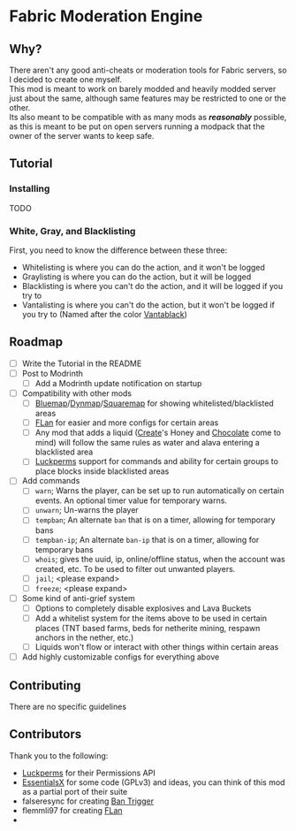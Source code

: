 # Fabric Moderation Engine

## Why?
There aren't any good anti-cheats or moderation tools for Fabric servers, so I decided to create one myself.\
This mod is meant to work on barely modded and heavily modded server just about the same, although same features may be restricted to one or the other.\
Its also meant to be compatible with as many mods as **_reasonably_** possible, as this is meant to be put on open servers running a modpack that the owner of the server wants to keep safe.

## Tutorial

### Installing
TODO

### White, Gray, and Blacklisting

First, you need to know the difference between these three:

- Whitelisting is where you can do the action, and it won't be logged
- Graylisting is where you can do the action, but it will be logged
- Blacklisting is where you can't do the action, and it will be logged if you try to
- Vantalisting is where you can't do the action, but it won't be logged if you try to (Named after the color [Vantablack](https://en.wikipedia.org/wiki/Vantablack))

## Roadmap
- [ ] Write the Tutorial in the README
- [ ] Post to Modrinth
  - [ ] Add a Modrinth update notification on startup
- [ ] Compatibility with other mods
  - [ ] [Bluemap](https://modrinth.com/plugin/bluemap)/[Dynmap](https://modrinth.com/plugin/dynmap)/[Squaremap](https://modrinth.com/plugin/squaremap) for showing whitelisted/blacklisted areas
  - [ ] [FLan](https://modrinth.com/mod/flan) for easier and more configs for certain areas
  - [ ] Any mod that adds a liquid ([Create](https://modrinth.com/mod/create)'s Honey and [Chocolate](https://www.curseforge.com/minecraft/mc-mods/create-confectionery) come to mind) will follow the same rules as water and alava entering a blacklisted area
  - [ ] [Luckperms](https://luckperms.net/) support for commands and ability for certain groups to place blocks inside blacklisted areas
- [ ] Add commands
  - [ ] `warn`; Warns the player, can be set up to run automatically on certain events. An optional timer value for temporary warns.
  - [ ] `unwarn`; Un-warns the player
  - [ ] `tempban`; An alternate `ban` that is on a timer, allowing for temporary bans
  - [ ] `tempban-ip`; An alternate `ban-ip` that is on a timer, allowing for temporary bans
  - [ ] `whois`; gives the uuid, ip, online/offline status, when the account was created, etc. To be used to filter out unwanted players.
  - [ ] `jail`; \<please expand\>
  - [ ] `freeze`; \<please expand\>
- [ ] Some kind of anti-grief system
  - [ ] Options to completely disable explosives and Lava Buckets
  - [ ] Add a whitelist system for the items above to be used in certain places (TNT based farms, beds for netherite mining, respawn anchors in the nether, etc.)
  - [ ] Liquids won't flow or interact with other things within certain areas
- [ ] Add highly customizable configs for everything above

## Contributing

There are no specific guidelines

## Contributors

Thank you to the following:
- [Luckperms](https://luckperms.net/) for their Permissions API
- [EssentialsX](https://essentialsx.net/) for some code (GPLv3) and ideas, you can think of this mod as a partial port of their suite
- falseresync for creating [Ban Trigger](https://modrinth.com/mod/ban-trigger)
- flemmli97 for creating [FLan](https://modrinth.com/mod/flan)
- 

